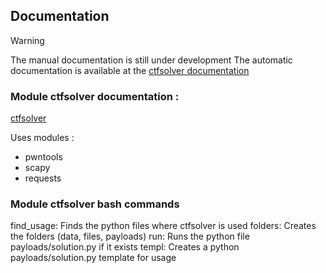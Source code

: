## Documentation

> [!WARNING]
> The manual documentation is still under development
> The automatic documentation is available at the [ctfsolver documentation](https://nikolasfil.github.io/CTFSolverScript/ctfsolver/)

### Module ctfsolver documentation :

[ctfsolver](https://nikolasfil.github.io/CTFSolverScript/ctfsolver/)

Uses modules :

- pwntools
- scapy
- requests

### Module ctfsolver bash commands

find_usage: Finds the python files where ctfsolver is used
folders: Creates the folders (data, files, payloads)
run: Runs the python file payloads/solution.py if it exists
templ: Creates a python payloads/solution.py template for usage
